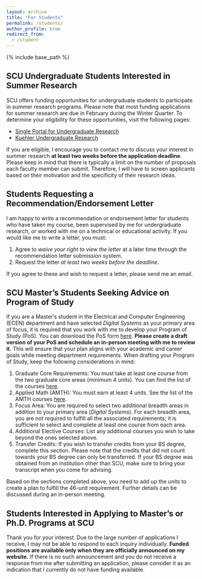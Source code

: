 ```yaml
---
layout: archive
title: "For Students"
permalink: /students/
author_profile: true
redirect_from:
  - /student
---
```


{% include base_path %}

SCU Undergraduate Students Interested in Summer Research<a name="summer-research"></a>
----
SCU offers funding opportunities for undergraduate students to participate in summer research programs.
Please note that most funding applications for summer research are due in February during the Winter Quarter.
To determine your eligibility for these opportunities, visit the following pages:
* [Single Portal for Undergraduate Research](https://www.scu.edu/provost/research/student-funding-opportunities/scuspur/)
* [Kuehler Undergraduate Research](https://www.scu.edu/engineering/labs--research/research/kuehler-undergraduate-research/)

If you are eligible, I encourage you to contact me to discuss your interest in summer research **at least two weeks before the application deadline**.
Please keep in mind that there is typically a limit on the number of proposals each faculty member can submit.
Therefore, I will have to screen applicants based on their motivation and the specificity of their research ideas.

Students Requesting a Recommendation/Endorsement Letter<a name="recommendation-letter"></a>
----
I am happy to write a recommendation or endorsement letter for students who have taken my course, been supervised by me for undergraduate research, or worked with me on a technical or educational activity. 
If you would like me to write a letter, you must:
1. Agree to <em>waive your right to view the letter</em> at a later time through the recommendation letter submission system.
2. Request the letter <em>at least two weeks before the deadline</em>.

If you agree to these and wish to request a letter, please send me an email.


SCU Master’s Students Seeking Advice on Program of Study<a name="master-pos"></a>
-----
If you are a Master’s student in the Electrical and Computer Engineering (ECEN) department and have selected <em>Digital Systems</em> as your primary area of focus, it is required that you work with me to develop your Program of Study (PoS). You can download the PoS form [here](https://www.scu.edu/media/school-of-engineering/pdfs/graduate-engineering/ECEN-ENGINEERING-CORE-POS-FALL-2024.pdf).
**Please create a draft version of your PoS and schedule an in-person meeting with me to review it.** This will ensure that your plan aligns with your academic and career goals while meeting department requirements. When drafting your Program of Study, keep the following considerations in mind:
1. Graduate Core Requirements: You must take at least one course from the two graduate core areas (minimum 4 units). You can find the list of the courses [here](https://www.scu.edu/bulletin/graduate/school-of-engineering/chapter-6-graduate-core-requirements-and-graduate-engineering.html#aca8c2afbf0e).
2. Applied Math (AMTH): You must earn at least 4 units. See the list of the AMTH courses [here](https://www.scu.edu/engineering/academic-programs/department-of-applied-mathematics/graduate/courses/).
3. Focus Area: You are required to select two additional breadth areas in addition to your primary area (<em>Digital Systems</em>). For each breadth area, you are not required to fulfill all the associated requirements; it is sufficient to select and complete at least one course from each area.
4. Additional Elective Courses: List any additional courses you wish to take beyond the ones selected above.
5. Transfer Credits: If you wish to transfer credits from your BS degree, complete this section. Please note that the credits that did not count towards your BS degree can only be transferred. If your BS degree was obtained from an institution other than SCU, make sure to bring your transcript when you come for advising.

Based on the sections completed above, you need to add up the units to create a plan to fulfill the 46-unit requirement. Further details can be discussed during an in-person meeting.

Students Interested in Applying to Master’s or Ph.D. Programs at SCU<a name="applications"></a>
-----
Thank you for your interest. Due to the large number of applications I receive, I may not be able to respond to each inquiry individually. **Funded positions are available only when they are officially announced on my website.** If there is no such announcement and you do not receive a response from me after submitting an application, please consider it as an indication that I currently do not have funding available.


